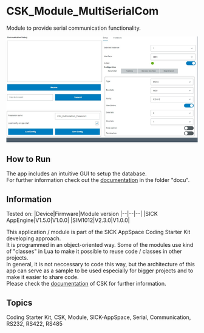 # CSK_Module_MultiSerialCom

Module to provide serial communication functionality.  

![](./docu/media/UI_Screenshot.png)

## How to Run
The app includes an intuitive GUI to setup the database.  
For further information check out the [documentation](https://raw.githack.com/SICKAppSpaceCodingStarterKit/CSK_Module_MultiSerialCom/main/docu/CSK_Module_MultiSerialCom.html) in the folder "docu".  

## Information

Tested on:
|Device|Firmware|Module version
|--|--|--|
|SICK AppEngine|V1.5.0|V1.0.0|
|SIM1012|V2.3.0|V1.0.0|

This application / module is part of the SICK AppSpace Coding Starter Kit developing approach.  
It is programmed in an object-oriented way. Some of the modules use kind of "classes" in Lua to make it possible to reuse code / classes in other projects.  
In general, it is not neccessary to code this way, but the architecture of this app can serve as a sample to be used especially for bigger projects and to make it easier to share code.  
Please check the [documentation](https://github.com/SICKAppSpaceCodingStarterKit/.github/blob/main/docu/SICKAppSpaceCodingStarterKit_Documentation.md) of CSK for further information.  

## Topics

Coding Starter Kit, CSK, Module, SICK-AppSpace, Serial, Communication, RS232, RS422, RS485
